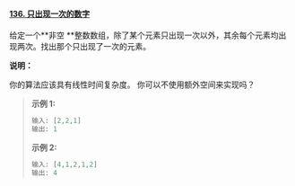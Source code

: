 #### [136. 只出现一次的数字](https://leetcode-cn.com/problems/single-number/)

给定一个**非空 **整数数组，除了某个元素只出现一次以外，其余每个元素均出现两次。找出那个只出现了一次的元素。

**说明：**

你的算法应该具有线性时间复杂度。 你可以不使用额外空间来实现吗？

> **示例 1:**
>
> ```c
> 输入: [2,2,1]
> 输出: 1
> ```
>
> **示例 2:**
>
> ```c
> 输入: [4,1,2,1,2]
> 输出: 4
> ```

